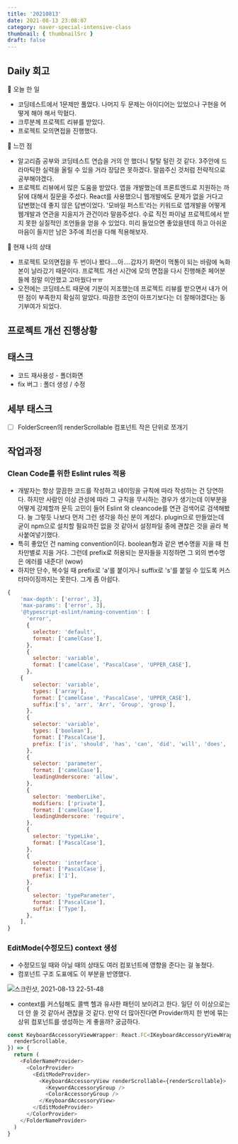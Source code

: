 ```yaml
---
title: '20210813'
date: 2021-08-13 23:08:07
category: naver-special-intensive-class
thumbnail: { thumbnailSrc }
draft: false
---
```


## Daily 회고

:small_orange_diamond: 오늘 한 일

- 코딩테스트에서 1문제만 풀었다. 나머지 두 문제는 아이디어는 있었으나 구현을 어떻게 해야 해서 막혔다.
- 크루분께 프로젝트 리뷰를 받았다.
- 프로젝트 모의면접을 진행했다.

:small_orange_diamond: 느낀 점

- 알고리즘 공부와 코딩테스트 연습을 거의 안 했더니 탈탈 털린 것 같다. 3주안에 드라마틱한 실력을 올릴 수 있을 거라 장담은 못하겠다. 말씀주신 것처럼 전략적으로 공부해야겠다.
- 프로젝트 리뷰에서 많은 도움을 받았다. 앱을 개발했는데 프론트엔드로 지원하는 까닭에 대해서 질문을 주셨다. React를 사용했으니 웹개발에도 문제가 없을 거다고 답변했는데 좋지 않은 답변이었다. '모바일 퍼스트'라는 키워드로 앱개발을 어떻게 웹개발과 연관을 지을지가 관건이라 말씀주셨다. 수료 직전 파이널 프로젝트에서 받지 못한 실질적인 조언들을 얻을 수 있었다. 미리 들었으면 좋았을텐데 하고 아쉬운 마음이 들지만 남은 3주에 최선을 다해 적용해보자.

:small_orange_diamond: 현재 나의 상태

- 프로젝트 모의면접을 두 번이나 봤다....아....갑자기 화면이 먹통이 되는 바람에 녹화본이 날라갔기 때문이다. 프로젝트 개선 시간에 모의 면접을 다시 진행해준 페어분들께 정말 미안했고 고마웠다ㅠㅠ
- 오전에는 코딩테스트 때문에 기분이 저조했는데 프로젝트 리뷰를 받으면서 내가 어떤 점이 부족한지 확실히 알았다. 따끔한 조언이 아프기보다는 더 잘해야겠다는 동기부여가 되었다.

## 프로젝트 개선 진행상황

## 태스크

- 코드 재사용성 - 폴더화면
- fix 버그 : 폴더 생성 / 수정

## 세부 태스크

- [ ] FolderScreen의 renderScrollable 컴포넌트 작은 단위로 쪼개기

## 작업과정

### Clean Code를 위한 Eslint rules 적용

- 개발자는 항상 깔끔한 코드를 작성하고 네이밍을 규칙에 따라 작성하는 건 당연하다. 하지만 사람인 이상 관성에 따라 그 규칙을 무시하는 경우가 생기는데 이부분을 어떻게 강제할까 문득 고민이 들어 Eslint 와 cleancode를 연관 검색어로 검색해봤다. 늘 그렇듯 나보다 먼저 그런 생각을 하신 분이 계셨다. plugin으로 만들었는데 굳이 npm으로 설치할 필요까진 없을 것 같아서 설정파일 중에 괜찮은 것을 골라 복사붙여넣기했다.
- 특히 좋았던 건 naming convention이다. boolean형과 같은 변수명을 지을 때 천차만별로 지을 거다. 그런데 prefix로 허용되는 문자들을 지정하면 그 외의 변수명은 에러를 내준다! (wow)
- 하지만 단수, 복수일 때 prefix로 'a'를 붙이거나 suffix로 's'를 붙일 수 있도록 커스터마이징까지는 못한다. 그게 좀 아쉽다.

```js
{
    'max-depth': ['error', 3],
    'max-params': ['error', 3],
    '@typescript-eslint/naming-convention': [
      'error',
      {
        selector: 'default',
        format: ['camelCase'],
      },
      {
        selector: 'variable',
        format: ['camelCase', 'PascalCase', 'UPPER_CASE'],
      },
    {
        selector: 'variable',
        types: ['array'],
        format: ['camelCase', 'PascalCase', 'UPPER_CASE'],
        suffix:['s', 'arr', 'Arr', 'Group', 'group'],
      },
      {
        selector: 'variable',
        types: ['boolean'],
        format: ['PascalCase'],
        prefix: ['is', 'should', 'has', 'can', 'did', 'will', 'does', 'are', 'do'],
      },
      {
        selector: 'parameter',
        format: ['camelCase'],
        leadingUnderscore: 'allow',
      },
      {
        selector: 'memberLike',
        modifiers: ['private'],
        format: ['camelCase'],
        leadingUnderscore: 'require',
      },
      {
        selector: 'typeLike',
        format: ['PascalCase'],
      },
      {
        selector: 'interface',
        format: ['PascalCase'],
        prefix: ['I'],
      },
      {
        selector: 'typeParameter',
        format: ['PascalCase'],
        suffix: ['Type'],
      },
    ],
}
```

### EditMode(수정모드) context 생성

- 수정모드일 때와 아닐 때의 상태도 여러 컴포넌트에 영향을 준다는 걸 놓쳤다.
- 컴포넌트 구조 도표에도 이 부분을 반영했다.

![스크린샷, 2021-08-13 22-51-48](https://user-images.githubusercontent.com/47022167/129367496-e73b8a94-3da4-4808-b279-e79908486c6b.png)

- context를 커스텀해도 콜백 헬과 유사한 패턴이 보이려고 한다. 일단 이 이상으로는 더 안 쓸 것 같아서 괜찮을 것 같다. 만약 더 많아진다면 Provider까지 한 번에 묶는 상위 컴포넌트를 생성하는 게 좋을까? 궁금하다.

```ts
const KeyboardAccessoryViewWrapper: React.FC<IKeyboardAccessoryViewWrapperProps> = ({
  renderScrollable,
}) => {
  return (
    <FolderNameProvider>
      <ColorProvider>
        <EditModeProvider>
          <KeyboardAccessoryView renderScrollable={renderScrollable}>
            <KeywordAccessoryGroup />
            <ColorAccessoryGroup />
          </KeyboardAccessoryView>
        </EditModeProvider>
      </ColorProvider>
    </FolderNameProvider>
  )
}
```
